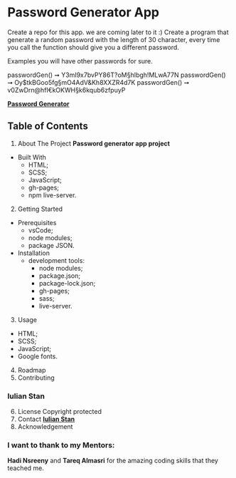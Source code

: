 # Password Generator App

Create a repo for this app. we are coming later to it :)
Create a program that generate a random password with the length of 30 character,
every time you call the function should give you a different password.

Examples you will have other passwords for sure.

passwordGen() ➞ Y3mI9x7bvPY86T?oM§hIbgh!MLwA77N
passwordGen() ➞ Oy$tkBGoo5fg§mO4AdV&Kh8XXZR4d7K
passwordGen() ➞ v0ZwDrn@hfI€kOKWH§k6kqub6zfpuyP

[**Password Generator**](https://iuliansta.github.io/passGen/)

## Table of Contents

1. About The Project
   **Password generator app project**

- Built With
  - HTML;
  - SCSS;
  - JavaScript;
  - gh-pages;
  - npm live-server.

2. Getting Started

- Prerequisites
  - vsCode;
  - node modules;
  - package JSON.
- Installation
  - development tools:
    - node modules;
    - package.json;
    - package-lock.json;
    - gh-pages;
    - sass;
    - live-server.

3. Usage

- HTML;
- SCSS;
- JavaScript;
- Google fonts.

4. Roadmap
5. Contributing

### Iulian Stan

6. License
   Copyright protected
7. Contact
   [**Iulian Stan**](https://github.com/iulianSta)
8. Acknowledgement

### I want to thank to my Mentors:

**Hadi Nsreeny** and **Tareq Almasri**
for the amazing coding skills that they teached me.
